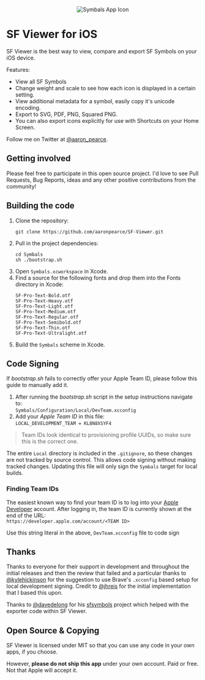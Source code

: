 <p align="center">
    <img src="https://github.com/aaronpearce/SF-Viewer/blob/master/app-icon.png?raw=true" alt="Symbals App Icon"/>
</p>


SF Viewer for iOS
===============

SF Viewer is the best way to view, compare and export SF Symbols on your iOS device.

Features:
- View all SF Symbols
- Change weight and scale to see how each icon is displayed in a certain setting.
- View additional metadata for a symbol, easily copy it's unicode encoding.
- Export to SVG, PDF, PNG, Squared PNG.
- You can also export icons explicitly for use with Shortcuts on your Home Screen.


Follow me on Twitter at [@aaron_pearce](https://twitter.com/aaron_pearce).

Getting involved
----------------

Please feel free to participate in this open source project. I'd love to see Pull Requests, Bug Reports, ideas and any other positive contributions from the community!

Building the code
-----------------

1. Clone the repository:
    ```shell
    git clone https://github.com/aaronpearce/SF-Viewer.git
    ```
2. Pull in the project dependencies:
    ```shell
    cd Symbals
    sh ./bootstrap.sh
    ```
3. Open `Symbals.xcworkspace` in Xcode.
4. Find a source for the following fonts and drop them into the Fonts directory in Xcode:
    ```SF-Pro-Text-Black.otf
    SF-Pro-Text-Bold.otf
    SF-Pro-Text-Heavy.otf
    SF-Pro-Text-Light.otf
    SF-Pro-Text-Medium.otf
    SF-Pro-Text-Regular.otf
    SF-Pro-Text-Semibold.otf
    SF-Pro-Text-Thin.otf
    SF-Pro-Text-Ultralight.otf
    ```
5. Build the `Symbals` scheme in Xcode.

## Code Signing

If *bootstrap.sh* fails to correctly offer your Apple Team ID, please follow this guide to manually add it.

1. After running the *bootstrap.sh* script in the setup instructions navigate to:
<br>`Symbals/Configuration/Local/DevTeam.xcconfig`
1. Add your *Apple Team ID* in this file:
<br>`LOCAL_DEVELOPMENT_TEAM = KL8N8XSYF4`

>Team IDs look identical to provisioning profile UUIDs, so make sure this is the correct one.

The entire `Local` directory is included in the `.gitignore`, so these changes are not tracked by source control. This allows code signing without making tracked changes. Updating this file will only sign the `Symbals` target for local builds.

### Finding Team IDs

The easiest known way to find your team ID is to log into your [Apple Developer](https://developer.apple.com) account. After logging in, the team ID is currently shown at the end of the URL:
<br>`https://developer.apple.com/account/<TEAM ID>`

Use this string literal in the above, `DevTeam.xcconfig` file to code sign

## Thanks

Thanks to everyone for their support in development and throughout the initial releases and then the review that failed and a particular thanks to [@kylehickinson](https://github.com/kylehickinson) for the suggestion to use Brave's `.xcconfig` based setup for local development signing. Credit to [@jhreis](https://github.com/jhreis) for the initial implementation that I based this upon.

Thanks to [@davedelong](https://github.com/davedelog) for his [sfsymbols](https://github.com/davedelong/sfsymbols) project which helped with the exporter code within SF Viewer.

## Open Source & Copying

SF Viewer is licensed under MIT so that you can use any code in your own apps, if you choose.

However, **please do not ship this app** under your own account. Paid or free. Not that Apple will accept it.
